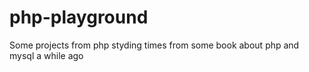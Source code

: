 # php-playground

Some projects from php styding times from some book about php and mysql a while ago
